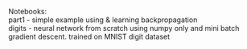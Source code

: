 Notebooks: <br />
part1 - simple example using & learning backpropagation<br />
digits - neural network from scratch using numpy only and mini batch gradient descent. trained on MNIST digit dataset
